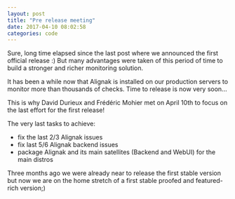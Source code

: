 ```yaml
---
layout: post
title: "Pre release meeting"
date: 2017-04-10 08:02:58
categories: code
---
```


Sure, long time elapsed since the last post where we announced the first official release :) But many advantages were taken of this period of time to build a stronger and richer monitoring solution.

It has been a while now that Alignak is installed on our production servers to monitor more than thousands of checks. Time to release is now very soon... 

This is why David Durieux and Frédéric Mohier met on April 10th to focus on the last effort for the first release!

The very last tasks to achieve:

* fix the last 2/3 Alignak issues
* fix last 5/6 Alignak backend issues
* package Alignak and its main satellites (Backend and WebUI) for the main distros

Three months ago we were already near to release the first stable version but now we are on the home stretch of a first stable proofed and featured-rich version;)
